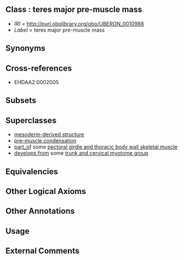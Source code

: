 
## Class : teres major pre-muscle mass

 * *IRI* = http://purl.obolibrary.org/obo/UBERON_0010988
 * *Label* = teres major pre-muscle mass

## Synonyms


## Cross-references

 * EHDAA2:0002005

## Subsets


## Superclasses

 * [mesoderm-derived structure](../../UBERON/20/UBERON_0004120.md)
 * [pre-muscle condensation](../../UBERON/65/UBERON_0005865.md)
 * [part_of](../../BFO/50/BFO_0000050.md) some [pectoral girdle and thoracic body wall skeletal muscle](../../UBERON/13/UBERON_0008713.md)
 * [develops from](../../RO/02/RO_0002202.md) some [trunk and cervical myotome group](../../UBERON/63/UBERON_0010963.md)

## Equivalencies


## Other Logical Axioms


## Other Annotations


## Usage


## External Comments

